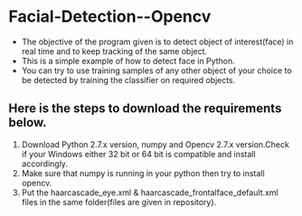 # Facial-Detection--Opencv
* The objective of the program given is to detect object of interest(face) in real time and to keep tracking of the same object.
* This is a simple example of how to detect face in Python.
* You can try to use training samples of any other object of your choice to be detected by training the classifier on required objects.

## Here is the steps to download the requirements below.

1. Download Python 2.7.x version, numpy and Opencv 2.7.x version.Check if your Windows either 32 bit or 64 bit is compatible and install accordingly.
2. Make sure that numpy is running in your python then try to install opencv.
3. Put the haarcascade_eye.xml & haarcascade_frontalface_default.xml files in the same folder(files are given in repository).
